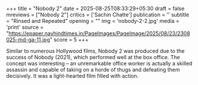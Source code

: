 +++
title = "Nobody 2"
date = 2025-08-25T08:33:29+05:30
draft = false
mreviews = ["Nobody 2"]
critics = ['Sachin Chatte']
publication = ''
subtitle = "Rinsed and Repeated"
opening = ""
img = 'nobody-2-2.jpg'
media = 'print'
source = "https://epaper.navhindtimes.in/PageImages/PageImage/2025/08/23/2308025-md-ga-11.jpg"
score = 5
+++

Similar to numerous Hollywood films, Nobody 2 was produced due to the success of Nobody (2021), which performed well at the box office. The concept was interesting – an unremarkable office worker is actually a skilled assassin and capable of taking on a horde of thugs and defeating them decisively. It was a light-hearted film filled with action.
